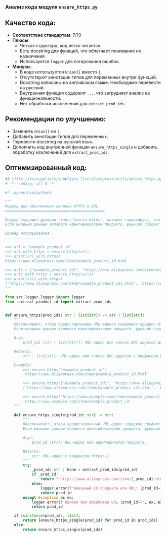 ### **Анализ кода модуля `ensure_https.py`**

## Качество кода:

- **Соответствие стандартам**: 7/10
- **Плюсы**:
  - Четкая структура, код легко читается.
  - Есть docstring для функций, что облегчает понимание их назначения.
  - Используется `logger` для логирования ошибок.
- **Минусы**:
  - В коде используется `Union[]` вместо `|`.
  - Отсутствуют аннотации типов для переменных внутри функций.
  - Docstring написаны на английском языке. Необходимо перевести на русский.
  - Внутренняя функция содержит `...`, что затрудняет анализ ее функциональности.
  - Нет обработки исключений для `extract_prod_ids`.

## Рекомендации по улучшению:

- Заменить `Union[]` на `|`.
- Добавить аннотации типов для переменных.
- Перевести docstring на русский язык.
- Дополнить код внутренней функции `ensure_https_single` и добавить обработку исключений для `extract_prod_ids`.

## Оптимизированный код:

```python
## \file /src/suppliers/suppliers_list/aliexpress/utils/ensure_https.py
# -*- coding: utf-8 -*-

#! .pyenv/bin/python3

"""
Модуль для обеспечения наличия HTTPS в URL
=============================================

Модуль содержит функцию :func:`ensure_https`, которая гарантирует, что предоставленные URL-адреса содержат префикс https://.
Если входные данные являются идентификатором продукта, функция создает полный URL-адрес с префиксом https://.

Пример использования
----------------------

>>> url = "example_product_id"
>>> url_with_https = ensure_https(url)
>>> print(url_with_https)
https://www.aliexpress.com/item/example_product_id.html

>>> urls = ["example_product_id1", "https://www.aliexpress.com/item/example_product_id2.html"]
>>> urls_with_https = ensure_https(urls)
>>> print(urls_with_https)
['https://www.aliexpress.com/item/example_product_id1.html', 'https://www.aliexpress.com/item/example_product_id2.html']
"""

from src.logger.logger import logger
from .extract_product_id import extract_prod_ids


def ensure_https(prod_ids: str | list[str]) -> str | list[str]:
    """
    Обеспечивает, чтобы предоставленные URL-адреса содержали префикс https://.
    Если входные данные являются идентификатором продукта, функция создает полный URL-адрес с префиксом https://.

    Args:
        prod_ids (str | list[str]): URL-адрес или список URL-адресов для проверки и изменения при необходимости.

    Returns:
        str | list[str]: URL-адрес или список URL-адресов с префиксом https://.

    Example:
        >>> ensure_https("example_product_id")
        'https://www.aliexpress.com/item/example_product_id.html'

        >>> ensure_https(["example_product_id1", "https://www.aliexpress.com/item/example_product_id2.html"])
        ['https://www.aliexpress.com/item/example_product_id1.html', 'https://www.aliexpress.com/item/example_product_id2.html']

        >>> ensure_https("https://www.example.com/item/example_product_id")
        'https://www.example.com/item/example_product_id'
    """

    def ensure_https_single(prod_id: str) -> str:
        """
        Обеспечивает, чтобы предоставленный URL-адрес содержал префикс https://.
        Если входные данные являются идентификатором продукта, функция создает полный URL-адрес с префиксом https://.

        Args:
            prod_id (str): URL-адрес или идентификатор продукта.

        Returns:
            str: URL-адрес с префиксом https://.
        """
        try:
            _prod_id: str | None = extract_prod_ids(prod_id)
            if _prod_id:
                return f'https://www.aliexpress.com/item/{_prod_id}.html'
            else:
                logger.error(f'Неверный ID продукта или URL: {prod_id=}', exc_info=False)  # Логирование ошибки
                return prod_id
        except Exception as ex:
            logger.error(f'Ошибка при обработке URL {prod_id=}', ex, exc_info=True)  # Логирование исключения
            return prod_id

    if isinstance(prod_ids, list):
        return [ensure_https_single(prod_id) for prod_id in prod_ids]
    else:
        return ensure_https_single(prod_ids)